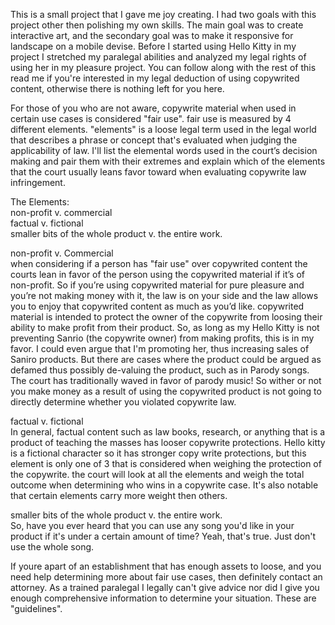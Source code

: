 



This is a small project that I gave me joy creating. I had two goals with this project other then polishing my own skills. 
The main goal was to create interactive art, and the secondary goal was to make it responsive for landscape on a mobile devise. 
Before I started using Hello Kitty in my project I stretched my paralegal abilities and analyzed my legal rights of using her in my pleasure project. You can follow along with the rest of this read me if you're interested in my legal deduction of using copywrited content, otherwise there is nothing left for you here. <p>
For those of you who are not aware, copywrite material when used in certain use cases is considered "fair use". fair use is measured 
by 4 different elements. "elements" is a loose legal term used in the legal world that describes a phrase or concept 
that's evaluated when judging the applicability of law. 
I'll list the elemental words used in the court’s decision making and pair them with their extremes and explain which of the elements that the court usually 
leans favor toward when evaluating copywrite law infringement.
<p>

The Elements: <br>
non-profit v. commercial <br>
factual v. fictional <br>
smaller bits of the whole product v. the entire work. 

<p>

non-profit v. Commercial <br>
when considering if a person has "fair use" over copywrited content the courts lean in favor of the person using the copywrited material if it’s of non-profit. So if you’re using copywrited material for pure pleasure and you’re not making money with it, the law is on your side and the law allows you to enjoy that copywrited content as much as you’d like. copywrited material is intended to protect the owner of the copywrite from loosing their ability to make profit from their product. So, as long as my Hello Kitty is not preventing Sanrio (the copywrite owner) from making profits, this is in my favor. I could even argue that I'm promoting her, thus increasing sales 
of Saniro products. But there are cases where the product could be argued as defamed thus possibly de-valuing the product, such as in Parody songs. The court has traditionally waved in favor of parody music! So wither or not you make money as a result of using the copywrited product is not going to directly determine whether you violated 
copywrite law.  

factual v. fictional<br>
In general, factual content such as law books, research, or anything that is a product of teaching the masses has looser copywrite protections.
Hello kitty is a fictional character so it has stronger copy write protections, but this element is only one of 3 that is considered when weighing the protection of the copywrite. 
the court will look at all the elements and weigh the total outcome when determining who wins in a copywrite case. It's also notable that certain elements carry more weight then others.  

smaller bits of the whole product v. the entire work. <br>
So, have you ever heard that you can use any song you'd like in your product if it's under a certain amount of time? Yeah, that's true. 
Just don't use the whole song. 

If youre apart of an establishment that has enough assets to loose, and you need help determining more about fair use cases, then definitely contact an attorney.  As a trained paralegal I legally can't give advice nor did I give you enough comprehensive information to determine your situation. These are "guidelines".
